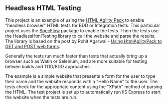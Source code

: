 Headless HTML Testing
---------------------

This project is an example of using the [HTML Agility Pack](http://htmlagilitypack.codeplex.com/) to enable "headless browser" HTML tests for
BDD or Integration tests. This particular project uses the [SpecFlow](http://specflow.org/) package to enable the tests.  Then the tests use the HeadlessHtmlTesting
library to call the website and parse the results.  The library is based on the post by Rohit Agarwal - [Using HtmlAgilityPack to GET and POST web forms](http://refactoringaspnet.blogspot.com/2010/04/using-htmlagilitypack-to-get-and-post.html).

Generally the tests run much faster than tests that actually bring up a browser such as Watin or Selenium, and are more suitable for testing betwen 
builds and TDD/BDD approaches.

The example is a simple website that presents a form for the user to type their name and the website responds with a "Hello Name" to the user. The tests 
check for the appropriate content using the "XPath" method of parsing the HTML. The test project is set up to automatically run IIS Express to start the
website when the tests are run.